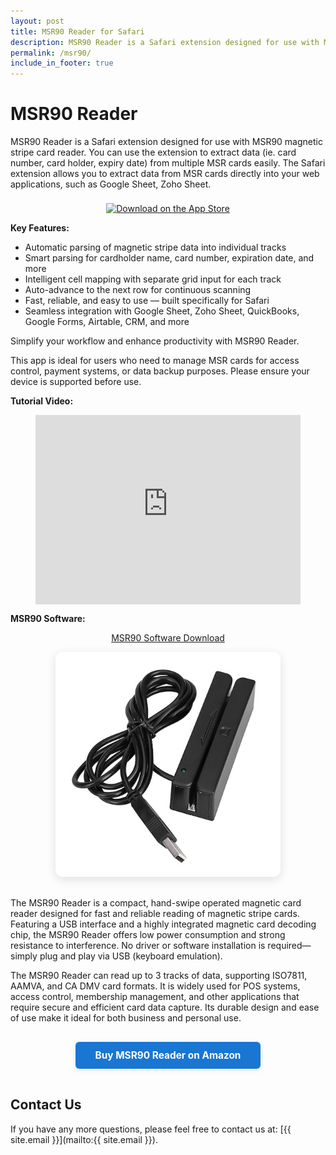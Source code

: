 ```yaml
---
layout: post
title: MSR90 Reader for Safari
description: MSR90 Reader is a Safari extension designed for use with MSR90 magnetic stripe card reader. You can use the app to extract data (ie. card number, card holder, expiry date) from multiple MSR cards easily.
permalink: /msr90/
include_in_footer: true
---
```


# MSR90 Reader

MSR90 Reader is a Safari extension designed for use with MSR90 magnetic stripe card reader. You can use the extension to extract data (ie. card number, card holder, expiry date) from multiple MSR cards easily. The Safari extension allows you to extract data from MSR cards directly into your web applications, such as Google Sheet, Zoho Sheet.

<p align="center">
  <a href="{{ site.msr90_ios_download }}" target="_blank" rel="noopener noreferrer">
    <img src="/assets/apple-badge.png" alt="Download on the App Store" style="height:56px; margin-top:8px;" />
  </a>
</p>

**Key Features:**
- Automatic parsing of magnetic stripe data into individual tracks
- Smart parsing for cardholder name, card number, expiration date, and more
- Intelligent cell mapping with separate grid input for each track
- Auto-advance to the next row for continuous scanning
- Fast, reliable, and easy to use — built specifically for Safari
- Seamless integration with Google Sheet, Zoho Sheet, QuickBooks, Google Forms, Airtable, CRM, and more


Simplify your workflow and enhance productivity with MSR90 Reader.

This app is ideal for users who need to manage MSR cards for access control, payment systems, or data backup purposes. Please ensure your device is supported before use.

**Tutorial Video:**
<figure class="video-container" style="display: flex; justify-content: center;">
  <iframe width="540" height="303" src="https://www.youtube.com/embed/Dx2-WNy8EOM" frameborder="0" allowfullscreen="true"> </iframe>
</figure>

**MSR90 Software:**
<p align="center">
  <a href="/assets/msr90setup.zip" target="_blank" rel="noopener noreferrer">MSR90 Software Download</a>
</p>

<p align="center">
  <img src="/assets/msr90product.jpg" alt="MSR90 Product Photo" style="max-width:360px; border-radius:12px; box-shadow:0 4px 16px rgba(0,0,0,0.12); margin-bottom:16px;" />
</p>

The MSR90 Reader is a compact, hand-swipe operated magnetic card reader designed for fast and reliable reading of magnetic stripe cards. Featuring a USB interface and a highly integrated magnetic card decoding chip, the MSR90 Reader offers low power consumption and strong resistance to interference. No driver or software installation is required—simply plug and play via USB (keyboard emulation).

The MSR90 Reader can read up to 3 tracks of data, supporting ISO7811, AAMVA, and CA DMV card formats. It is widely used for POS systems, access control, membership management, and other applications that require secure and efficient card data capture. Its durable design and ease of use make it ideal for both business and personal use.

<p align="center">
  <a href="https://amzn.to/3FRqRMD" target="_blank" rel="noopener noreferrer" style="display:inline-block; background:#1976d2; color:#fff; font-size:1.1em; font-weight:bold; padding:12px 32px; border-radius:6px; text-decoration:none; margin:16px 0; box-shadow:0 2px 8px rgba(25,118,210,0.15);">
    Buy MSR90 Reader on Amazon
  </a>
</p>

## Contact Us
If you have any more questions, please feel free to contact us at: [{{ site.email }}](mailto:{{ site.email }}).
